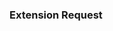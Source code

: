 ### Extension Request
<!--- Template to request new extensions>
Name of the extension:

Repository of the extension:

Description:

<b>If possible provide:<b>

License:
 
Compile dependecies (external libraries):

Extra info:
